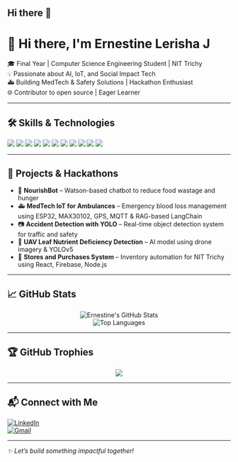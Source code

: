 ## Hi there 👋

<!--
**ernestinelerishaj/ernestinelerishaj** is a ✨ _special_ ✨ repository because its `README.md` (this file) appears on your GitHub profile.

Here are some ideas to get you started:

- 🔭 I’m currently working on ...
- 🌱 I’m currently learning ...
- 👯 I’m looking to collaborate on ...
- 🤔 I’m looking for help with ...
- 💬 Ask me about ...
- 📫 How to reach me: ...
- 😄 Pronouns: ...
- ⚡ Fun fact: ...
-->

# 👋 Hi there, I'm Ernestine Lerisha J

🎓 Final Year | Computer Science Engineering Student | NIT Trichy  
💡 Passionate about AI, IoT, and Social Impact Tech  
🚑 Building MedTech & Safety Solutions | Hackathon Enthusiast  
🌐 Contributor to open source | Eager Learner

---

## 🛠️ Skills & Technologies
<p align="left">
  <img src="https://img.shields.io/badge/HTML5-E34F26?style=flat-square&logo=html5&logoColor=white" />
  <img src="https://img.shields.io/badge/CSS3-1572B6?style=flat-square&logo=css3&logoColor=white" />
  <img src="https://img.shields.io/badge/JavaScript-F7DF1E?style=flat-square&logo=javascript&logoColor=black" />
  <img src="https://img.shields.io/badge/React-61DAFB?style=flat-square&logo=react&logoColor=black" />
  <img src="https://img.shields.io/badge/Firebase-FFCA28?style=flat-square&logo=firebase&logoColor=black" />
  <img src="https://img.shields.io/badge/Node.js-339933?style=flat-square&logo=nodedotjs&logoColor=white" />
  <img src="https://img.shields.io/badge/Python-3776AB?style=flat-square&logo=python&logoColor=white" />
  <img src="https://img.shields.io/badge/OpenCV-5C3EE8?style=flat-square&logo=opencv&logoColor=white" />
  <img src="https://img.shields.io/badge/YOLOv5-red?style=flat-square&logo=github&logoColor=white" />
  <img src="https://img.shields.io/badge/MediaPipe-orange?style=flat-square&logo=google&logoColor=white" />
  <img src="https://img.shields.io/badge/ESP32-black?style=flat-square&logo=arduino&logoColor=white" />
</p>

---

## 🚀 Projects & Hackathons

- 🧠 **NourishBot** – Watson-based chatbot to reduce food wastage and hunger  
- 🚑 **MedTech IoT for Ambulances** – Emergency blood loss management using ESP32, MAX30102, GPS, MQTT & RAG-based LangChain  
- 📷 **Accident Detection with YOLO** – Real-time object detection system for traffic and safety  
- 🌿 **UAV Leaf Nutrient Deficiency Detection** – AI model using drone imagery & YOLOv5  
- 🛒 **Stores and Purchases System** – Inventory automation for NIT Trichy using React, Firebase, Node.js

---

## 📈 GitHub Stats

<p align="center">
  <img src="https://github-readme-stats.vercel.app/api?username=ernestinelerishaj&show_icons=true&theme=radical" alt="Ernestine's GitHub Stats" />
  <br/>
  <img src="https://github-readme-stats.vercel.app/api/top-langs/?username=ernestinelerishaj&layout=compact&theme=radical" alt="Top Languages" />
</p>

---

## 🏆 GitHub Trophies

<p align="center">
  <img src="https://github-profile-trophy.vercel.app/?username=ernestinelerishaj&theme=onedark&row=1&column=7"/>
</p>

---

## 📬 Connect with Me

[![LinkedIn](https://img.shields.io/badge/LinkedIn-blue?style=flat-square&logo=linkedin&logoColor=white)](https://www.linkedin.com/in/ernestine-lerisha-john-4a863a204/)  
[![Gmail](https://img.shields.io/badge/Gmail-D14836?style=flat-square&logo=gmail&logoColor=white)](mailto:ernestinelerishaj@gmail.com)

---

_✨ Let’s build something impactful together!_
